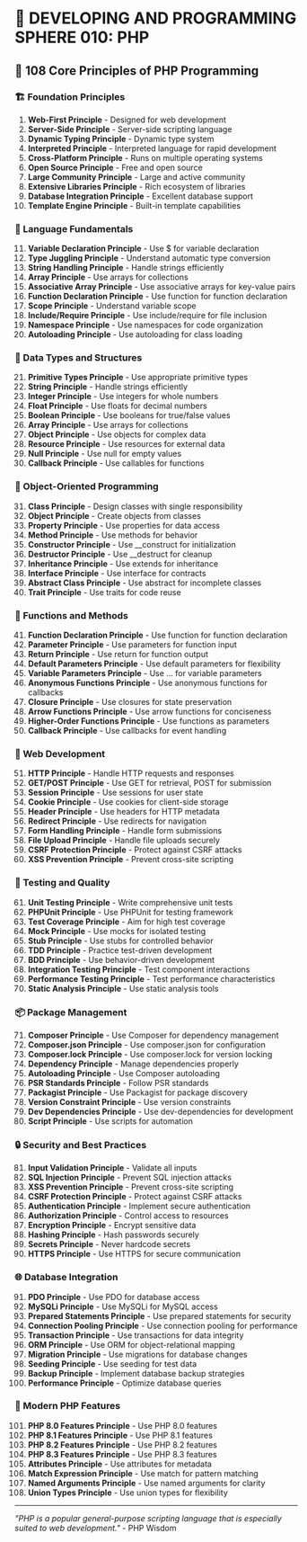 # 🌟 DEVELOPING AND PROGRAMMING SPHERE 010: PHP

## 🐘 108 Core Principles of PHP Programming

### 🏗️ Foundation Principles

1. **Web-First Principle** - Designed for web development
2. **Server-Side Principle** - Server-side scripting language
3. **Dynamic Typing Principle** - Dynamic type system
4. **Interpreted Principle** - Interpreted language for rapid development
5. **Cross-Platform Principle** - Runs on multiple operating systems
6. **Open Source Principle** - Free and open source
7. **Large Community Principle** - Large and active community
8. **Extensive Libraries Principle** - Rich ecosystem of libraries
9. **Database Integration Principle** - Excellent database support
10. **Template Engine Principle** - Built-in template capabilities

### 🎯 Language Fundamentals

11. **Variable Declaration Principle** - Use $ for variable declaration
12. **Type Juggling Principle** - Understand automatic type conversion
13. **String Handling Principle** - Handle strings efficiently
14. **Array Principle** - Use arrays for collections
15. **Associative Array Principle** - Use associative arrays for key-value pairs
16. **Function Declaration Principle** - Use function for function declaration
17. **Scope Principle** - Understand variable scope
18. **Include/Require Principle** - Use include/require for file inclusion
19. **Namespace Principle** - Use namespaces for code organization
20. **Autoloading Principle** - Use autoloading for class loading

### 🧮 Data Types and Structures

21. **Primitive Types Principle** - Use appropriate primitive types
22. **String Principle** - Handle strings efficiently
23. **Integer Principle** - Use integers for whole numbers
24. **Float Principle** - Use floats for decimal numbers
25. **Boolean Principle** - Use booleans for true/false values
26. **Array Principle** - Use arrays for collections
27. **Object Principle** - Use objects for complex data
28. **Resource Principle** - Use resources for external data
29. **Null Principle** - Use null for empty values
30. **Callback Principle** - Use callables for functions

### 🎨 Object-Oriented Programming

31. **Class Principle** - Design classes with single responsibility
32. **Object Principle** - Create objects from classes
33. **Property Principle** - Use properties for data access
34. **Method Principle** - Use methods for behavior
35. **Constructor Principle** - Use __construct for initialization
36. **Destructor Principle** - Use __destruct for cleanup
37. **Inheritance Principle** - Use extends for inheritance
38. **Interface Principle** - Use interface for contracts
39. **Abstract Class Principle** - Use abstract for incomplete classes
40. **Trait Principle** - Use traits for code reuse

### 🔧 Functions and Methods

41. **Function Declaration Principle** - Use function for function declaration
42. **Parameter Principle** - Use parameters for function input
43. **Return Principle** - Use return for function output
44. **Default Parameters Principle** - Use default parameters for flexibility
45. **Variable Parameters Principle** - Use ... for variable parameters
46. **Anonymous Functions Principle** - Use anonymous functions for callbacks
47. **Closure Principle** - Use closures for state preservation
48. **Arrow Functions Principle** - Use arrow functions for conciseness
49. **Higher-Order Functions Principle** - Use functions as parameters
50. **Callback Principle** - Use callbacks for event handling

### 🚀 Web Development

51. **HTTP Principle** - Handle HTTP requests and responses
52. **GET/POST Principle** - Use GET for retrieval, POST for submission
53. **Session Principle** - Use sessions for user state
54. **Cookie Principle** - Use cookies for client-side storage
55. **Header Principle** - Use headers for HTTP metadata
56. **Redirect Principle** - Use redirects for navigation
57. **Form Handling Principle** - Handle form submissions
58. **File Upload Principle** - Handle file uploads securely
59. **CSRF Protection Principle** - Protect against CSRF attacks
60. **XSS Prevention Principle** - Prevent cross-site scripting

### 🧪 Testing and Quality

61. **Unit Testing Principle** - Write comprehensive unit tests
62. **PHPUnit Principle** - Use PHPUnit for testing framework
63. **Test Coverage Principle** - Aim for high test coverage
64. **Mock Principle** - Use mocks for isolated testing
65. **Stub Principle** - Use stubs for controlled behavior
66. **TDD Principle** - Practice test-driven development
67. **BDD Principle** - Use behavior-driven development
68. **Integration Testing Principle** - Test component interactions
69. **Performance Testing Principle** - Test performance characteristics
70. **Static Analysis Principle** - Use static analysis tools

### 📦 Package Management

71. **Composer Principle** - Use Composer for dependency management
72. **Composer.json Principle** - Use composer.json for configuration
73. **Composer.lock Principle** - Use composer.lock for version locking
74. **Dependency Principle** - Manage dependencies properly
75. **Autoloading Principle** - Use Composer autoloading
76. **PSR Standards Principle** - Follow PSR standards
77. **Packagist Principle** - Use Packagist for package discovery
78. **Version Constraint Principle** - Use version constraints
79. **Dev Dependencies Principle** - Use dev-dependencies for development
80. **Script Principle** - Use scripts for automation

### 🔒 Security and Best Practices

81. **Input Validation Principle** - Validate all inputs
82. **SQL Injection Principle** - Prevent SQL injection attacks
83. **XSS Prevention Principle** - Prevent cross-site scripting
84. **CSRF Protection Principle** - Protect against CSRF attacks
85. **Authentication Principle** - Implement secure authentication
86. **Authorization Principle** - Control access to resources
87. **Encryption Principle** - Encrypt sensitive data
88. **Hashing Principle** - Hash passwords securely
89. **Secrets Principle** - Never hardcode secrets
90. **HTTPS Principle** - Use HTTPS for secure communication

### 🌐 Database Integration

91. **PDO Principle** - Use PDO for database access
92. **MySQLi Principle** - Use MySQLi for MySQL access
93. **Prepared Statements Principle** - Use prepared statements for security
94. **Connection Pooling Principle** - Use connection pooling for performance
95. **Transaction Principle** - Use transactions for data integrity
96. **ORM Principle** - Use ORM for object-relational mapping
97. **Migration Principle** - Use migrations for database changes
98. **Seeding Principle** - Use seeding for test data
99. **Backup Principle** - Implement database backup strategies
100. **Performance Principle** - Optimize database queries

### 🚀 Modern PHP Features

101. **PHP 8.0 Features Principle** - Use PHP 8.0 features
102. **PHP 8.1 Features Principle** - Use PHP 8.1 features
103. **PHP 8.2 Features Principle** - Use PHP 8.2 features
104. **PHP 8.3 Features Principle** - Use PHP 8.3 features
105. **Attributes Principle** - Use attributes for metadata
106. **Match Expression Principle** - Use match for pattern matching
107. **Named Arguments Principle** - Use named arguments for clarity
108. **Union Types Principle** - Use union types for flexibility

---

*"PHP is a popular general-purpose scripting language that is especially suited to web development."* - PHP Wisdom



